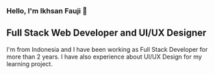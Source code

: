 ### Hello, I'm Ikhsan Fauji 👋
## Full Stack Web Developer and UI/UX Designer
I'm from Indonesia and I have been working as Full Stack Developer for more than 2 years. I have also experience about UI/UX Design for my learning project.
